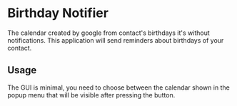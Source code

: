 # Birthday Notifier
The calendar created by google from contact's birthdays it's without notifications. This application will send reminders about birthdays of your contact.
## Usage
The GUI is minimal, you need to choose between the calendar shown in the popup menu that will be visible after pressing the button.
